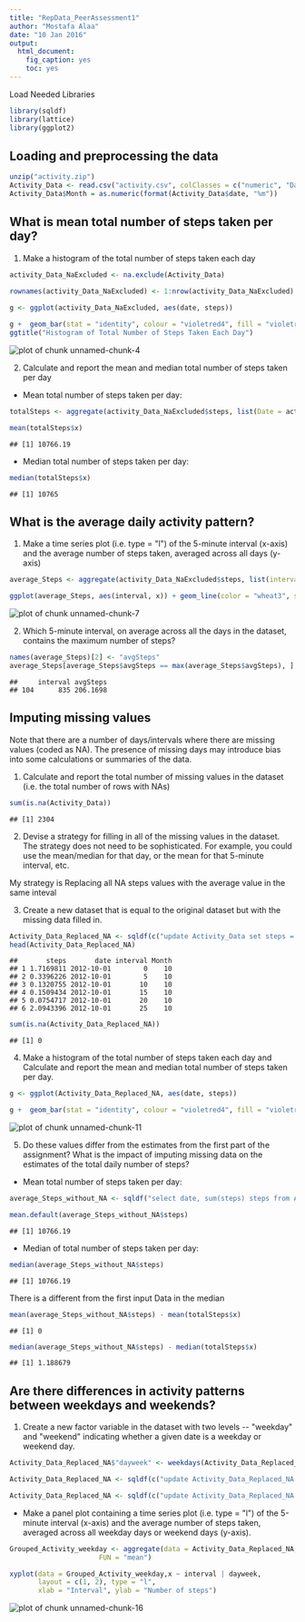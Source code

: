 ```yaml
---
title: "RepData_PeerAssessment1"
author: "Mostafa Alaa"
date: "10 Jan 2016"
output: 
  html_document: 
    fig_caption: yes
    toc: yes
---
```



Load Needed Libraries


```r
library(sqldf)
library(lattice)
library(ggplot2)
```

Loading and preprocessing the data
-----------------------------------------------------------------


```r
unzip("activity.zip")
Activity_Data <- read.csv("activity.csv", colClasses = c("numeric", "Date", "factor"))
Activity_Data$Month = as.numeric(format(Activity_Data$date, "%m"))
```

What is mean total number of steps taken per day?
---------------------------------------------------------------------
1. Make a histogram of the total number of steps taken each day




```r
activity_Data_NaExcluded <- na.exclude(Activity_Data)

rownames(activity_Data_NaExcluded) <- 1:nrow(activity_Data_NaExcluded)
 
g <- ggplot(activity_Data_NaExcluded, aes(date, steps))

g +  geom_bar(stat = "identity", colour = "violetred4", fill = "violetred4", width = 0.6) + facet_grid(.~Month,scales = "free") + theme_bw() + labs(x="Date", y=expression("Total number of steps")) +
ggtitle("Histogram of Total Number of Steps Taken Each Day")
```

![plot of chunk unnamed-chunk-4](figure/unnamed-chunk-4-1.png)

2. Calculate and report the mean and median total number of steps taken per day
- Mean total number of steps taken per day:

```r
totalSteps <- aggregate(activity_Data_NaExcluded$steps, list(Date = activity_Data_NaExcluded$date), FUN = "sum")

mean(totalSteps$x)
```

```
## [1] 10766.19
```
- Median total number of steps taken per day:


```r
median(totalSteps$x)
```

```
## [1] 10765
```

What is the average daily activity pattern?
----------------------------------------------------------------
1. Make a time series plot (i.e. type = "l") of the 5-minute interval (x-axis) and the average number of steps taken, averaged across all days (y-axis)




```r
average_Steps <- aggregate(activity_Data_NaExcluded$steps, list(interval = as.numeric(as.character(activity_Data_NaExcluded$interval))), FUN = "mean")

ggplot(average_Steps, aes(interval, x)) + geom_line(color = "wheat3", size = 0.7) + labs(title = "Time Series Plot of the 5-minute Interval", x = "5-minute intervals", y = "Average Number of Steps Taken")+ theme_bw()
```

![plot of chunk unnamed-chunk-7](figure/unnamed-chunk-7-1.png)

2. Which 5-minute interval, on average across all the days in the dataset, contains the maximum number of steps?


```r
names(average_Steps)[2] <- "avgSteps"
average_Steps[average_Steps$avgSteps == max(average_Steps$avgSteps), ]
```

```
##     interval avgSteps
## 104      835 206.1698
```


Imputing missing values
------------------------------------------------------------------
Note that there are a number of days/intervals where there are missing values (coded as NA). The presence of missing days may introduce bias into some calculations or summaries of the data.

1. Calculate and report the total number of missing values in the dataset (i.e. the total number of rows with NAs)


```r
sum(is.na(Activity_Data))
```

```
## [1] 2304
```


2. Devise a strategy for filling in all of the missing values in the dataset. The strategy does not need to be sophisticated. For example, you could use the mean/median for that day, or the mean for that 5-minute interval, etc.

My strategy is Replacing all NA steps values with the average value in the same inteval

3. Create a new dataset that is equal to the original dataset but with the missing data filled in.



```r
Activity_Data_Replaced_NA <- sqldf(c("update Activity_Data set steps = (select average_Steps.avgSteps from average_Steps where average_Steps.interval = Activity_Data.interval) where Activity_Data.steps is null", "select * from Activity_Data"))
head(Activity_Data_Replaced_NA)
```

```
##       steps       date interval Month
## 1 1.7169811 2012-10-01        0    10
## 2 0.3396226 2012-10-01        5    10
## 3 0.1320755 2012-10-01       10    10
## 4 0.1509434 2012-10-01       15    10
## 5 0.0754717 2012-10-01       20    10
## 6 2.0943396 2012-10-01       25    10
```

```r
sum(is.na(Activity_Data_Replaced_NA))
```

```
## [1] 0
```


4. Make a histogram of the total number of steps taken each day and Calculate and report the mean and median total number of steps taken per day. 


```r
g <- ggplot(Activity_Data_Replaced_NA, aes(date, steps))

g +  geom_bar(stat = "identity", colour = "violetred4", fill = "violetred4", width = 0.7) + facet_grid(.~Month,scales = "free") + theme_bw() + labs(x="Date", y=expression("Total number of steps")) + ggtitle("Histogram of Total Number of Steps Taken Each Day \n null values Handled")
```

![plot of chunk unnamed-chunk-11](figure/unnamed-chunk-11-1.png)

5. Do these values differ from the estimates from the first part of the assignment? What is the impact of imputing missing data on the estimates of the total daily number of steps?

- Mean total number of steps taken per day:

```r
average_Steps_without_NA <- sqldf("select date, sum(steps) steps from Activity_Data_Replaced_NA group by date order by date")

mean.default(average_Steps_without_NA$steps)
```

```
## [1] 10766.19
```

- Median of total number of steps taken per day:

```r
median(average_Steps_without_NA$steps)
```

```
## [1] 10766.19
```
There is a different from the first input Data in the median

```r
mean(average_Steps_without_NA$steps) - mean(totalSteps$x)
```

```
## [1] 0
```

```r
median(average_Steps_without_NA$steps) - median(totalSteps$x)
```

```
## [1] 1.188679
```

Are there differences in activity patterns between weekdays and weekends?
-----------------------------------------------------------------

1. Create a new factor variable in the dataset with two levels -- "weekday" and "weekend" indicating whether a given date is a weekday or weekend day.


```r
Activity_Data_Replaced_NA$"dayweek" <- weekdays(Activity_Data_Replaced_NA$date)

Activity_Data_Replaced_NA <- sqldf(c("update Activity_Data_Replaced_NA set dayweek = 'weekend' where dayweek in ('Saturday', 'Sunday')", "select * from Activity_Data_Replaced_NA"))

Activity_Data_Replaced_NA <- sqldf(c("update Activity_Data_Replaced_NA set dayweek = 'weekday' where dayweek <> 'weekend'", "select * from Activity_Data_Replaced_NA"))
```
- Make a panel plot containing a time series plot (i.e. type = "l") of the 5-minute interval (x-axis) and the average number of steps taken, averaged across all weekday days or weekend days (y-axis).


```r
Grouped_Activity_weekday <- aggregate(data = Activity_Data_Replaced_NA,Activity_Data_Replaced_NA$steps, list(interval = as.numeric(as.character(Activity_Data_Replaced_NA$interval)), dayweek = Activity_Data_Replaced_NA$dayweek),
                      FUN = "mean")

xyplot(data = Grouped_Activity_weekday,x ~ interval | dayweek, 
       layout = c(1, 2), type = "l", 
       xlab = "Interval", ylab = "Number of steps")
```

![plot of chunk unnamed-chunk-16](figure/unnamed-chunk-16-1.png)























